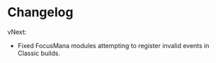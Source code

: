 # Changelog

vNext:

- Fixed FocusMana modules attempting to register invalid events in Classic builds.
